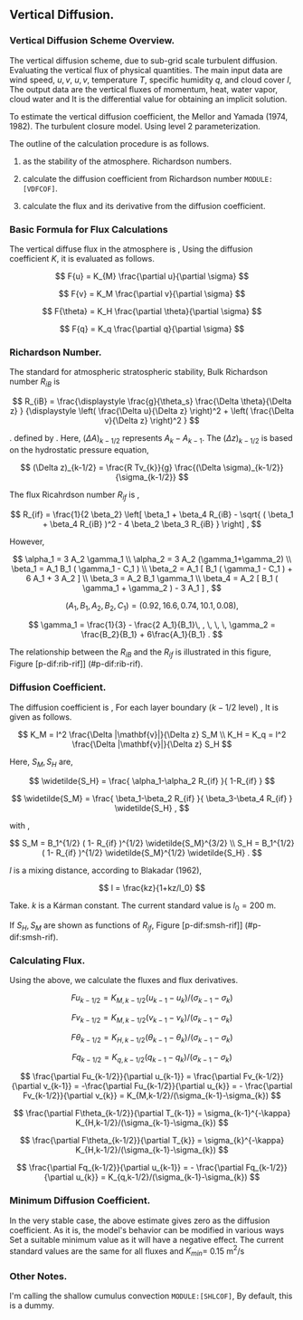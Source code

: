 ## Vertical Diffusion.

### Vertical Diffusion Scheme Overview.

The vertical diffusion scheme,
due to sub-grid scale turbulent diffusion.
Evaluating the vertical flux of physical quantities.
The main input data are wind speed, $u, v$, $u, v$, temperature $T$, specific humidity $q$, and cloud cover $l$,
The output data are the vertical fluxes of momentum, heat, water vapor, cloud water and
It is the differential value for obtaining an implicit solution.

To estimate the vertical diffusion coefficient, the
Mellor and Yamada (1974, 1982).
The turbulent closure model.
Using level 2 parameterization.

The outline of the calculation procedure is as follows.

1. as the stability of the atmosphere.
     Richardson numbers.

2. calculate the diffusion coefficient from Richardson number `MODULE:[VDFCOF]`.

3. calculate the flux and its derivative from the diffusion coefficient.

### Basic Formula for Flux Calculations

The vertical diffuse flux in the atmosphere is ,
Using the diffusion coefficient $K$, it is evaluated as follows.

$$
  F{u} = K_{M} \frac{\partial u}{\partial \sigma} 
$$


$$
  F{v} = K_M \frac{\partial v}{\partial \sigma} 
$$


$$
  F{\theta} = K_H \frac{\partial \theta}{\partial \sigma} 
$$


$$
  F{q} = K_q \frac{\partial q}{\partial \sigma} 
$$


### Richardson Number.

The standard for atmospheric stratospheric stability,
Bulk Richardson number $R_{iB}$ is

$$
R_{iB} = \frac{\displaystyle 
               \frac{g}{\theta_s} \frac{\Delta \theta}{\Delta z} }
              {\displaystyle
                  \left( \frac{\Delta u}{\Delta z} \right)^2 
                + \left( \frac{\Delta v}{\Delta z} \right)^2      }
$$


. defined by .
Here, $(\Delta A)_{k-1/2}$ represents $A_{k} - A_{k-1}$.
The $(\Delta z)_{k-1/2}$ is based on the hydrostatic pressure equation,

$$
(\Delta z)_{k-1/2} = \frac{R Tv_{k}}{g} 
                     \frac{(\Delta \sigma)_{k-1/2}}{\sigma_{k-1/2}}
$$


The flux Ricahrdson number $R_{if}$ is ,

$$
R_{if} = \frac{1}{2 \beta_2}
      \left[ \beta_1 + \beta_4 R_{iB}
              - \sqrt{ ( \beta_1 + \beta_4 R_{iB} )^2 
                       - 4 \beta_2 \beta_3 R_{iB} }
              \right] ,
$$


However,

$$
\alpha_1  =  3 A_2 \gamma_1  \\
\alpha_2  =  3 A_2 (\gamma_1+\gamma_2) \\
\beta_1   =  A_1 B_1 ( \gamma_1 - C_1 ) \\
\beta_2   =  A_1 [ B_1 ( \gamma_1 - C_1 ) + 6 A_1 + 3 A_2 ] \\
\beta_3   =  A_2 B_1 \gamma_1 \\
\beta_4   =  A_2 [ B_1 ( \gamma_1 + \gamma_2 ) - 3 A_1 ] ,
$$







$$
(A_1, B_1, A_2, B_2, C_1 ) = ( 0.92, 16.6, 0.74, 10.1, 0.08 ) ,
$$


$$
\gamma_1 = \frac{1}{3} - \frac{2 A_1}{B_1}\, , \, \, \, 
\gamma_2 = \frac{B_2}{B_1} + 6\frac{A_1}{B_1} .
$$


The relationship between the $R_{iB}$ and the $R_{if}$ is illustrated in this figure,
Figure [p-dif:rib-rif\]] (#p-dif:rib-rif).

### Diffusion Coefficient.

The diffusion coefficient is ,
For each layer boundary ($k-1/2$ level) ,
It is given as follows.

$$
K_M        =  l^2 \frac{\Delta |\mathbf{v}|}{\Delta z} S_M  \\
K_H = K_q  =  l^2 \frac{\Delta |\mathbf{v}|}{\Delta z} S_H 
$$



Here, $S_M, S_H$ are,

$$
\widetilde{S_H} = \frac{ \alpha_1-\alpha_2 R_{if} }{ 1-R_{if} }
$$


$$
\widetilde{S_M} = \frac{ \beta_1-\beta_2 R_{if} }{ \beta_3-\beta_4 R_{if} } 
                  \widetilde{S_H} ,
$$


with ,

$$
S_M  =  B_1^{1/2} ( 1- R_{if} )^{1/2} 
          \widetilde{S_M}^{3/2} \\
S_H  =  B_1^{1/2} ( 1- R_{if} )^{1/2} 
          \widetilde{S_M}^{1/2} \widetilde{S_H} .
$$



$l$ is a mixing distance, according to Blakadar (1962),

$$
l = \frac{kz}{1+kz/l_0}
$$


Take.
$k$ is a Kárman constant.
The current standard value is $l_0=200$ m.

If $S_H, S_M$ are shown as functions of $R_{if}$,
Figure [p-dif:smsh-rif\]] (#p-dif:smsh-rif).

### Calculating Flux.

Using the above, we calculate the fluxes and flux derivatives.

$$
  Fu_{k-1/2} = K_{M,k-1/2}(u_{k-1}-u_{k})/(\sigma_{k-1}-\sigma_{k})
$$


$$
  Fv_{k-1/2} = K_{M,k-1/2}(v_{k-1}-v_{k})/(\sigma_{k-1}-\sigma_{k})
$$


$$
  F\theta_{k-1/2} 
  = K_{H,k-1/2}(\theta_{k-1}-\theta_{k})/(\sigma_{k-1}-\sigma_{k})
$$


$$
  Fq_{k-1/2} = K_{q,k-1/2}(q_{k-1}-q_{k})/(\sigma_{k-1}-\sigma_{k})
$$


$$
     \frac{\partial Fu_{k-1/2}}{\partial u_{k-1}} =   \frac{\partial Fv_{k-1/2}}{\partial v_{k-1}} 
  = -\frac{\partial Fu_{k-1/2}}{\partial u_{k}} = - \frac{\partial Fv_{k-1/2}}{\partial v_{k}}  
  = K_{M,k-1/2}/(\sigma_{k-1}-\sigma_{k})
$$


$$
  \frac{\partial F\theta_{k-1/2}}{\partial T_{k-1}}
  = \sigma_{k-1}^{-\kappa} K_{H,k-1/2}/(\sigma_{k-1}-\sigma_{k})
$$


$$
  \frac{\partial F\theta_{k-1/2}}{\partial T_{k}}
 = \sigma_{k}^{-\kappa} K_{H,k-1/2}/(\sigma_{k-1}-\sigma_{k})
$$


$$
  \frac{\partial Fq_{k-1/2}}{\partial u_{k-1}}
 = - \frac{\partial Fq_{k-1/2}}{\partial u_{k}}
 = K_{q,k-1/2}/(\sigma_{k-1}-\sigma_{k})
$$


### Minimum Diffusion Coefficient.

In the very stable case, the above estimate gives zero as the diffusion coefficient.
As it is, the model's behavior can be modified in various ways
Set a suitable minimum value as it will have a negative effect.
The current standard values are the same for all fluxes and
$K_{min}=$ 0.15 m$^{2}$/s

### Other Notes.

I'm calling the shallow cumulus convection `MODULE:[SHLCOF]`,
By default, this is a dummy.

